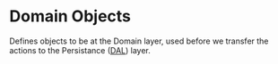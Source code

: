 # Domain Objects

Defines objects to be at the Domain layer, used before we transfer the actions
to the Persistance ([DAL](../DAL)) layer.
